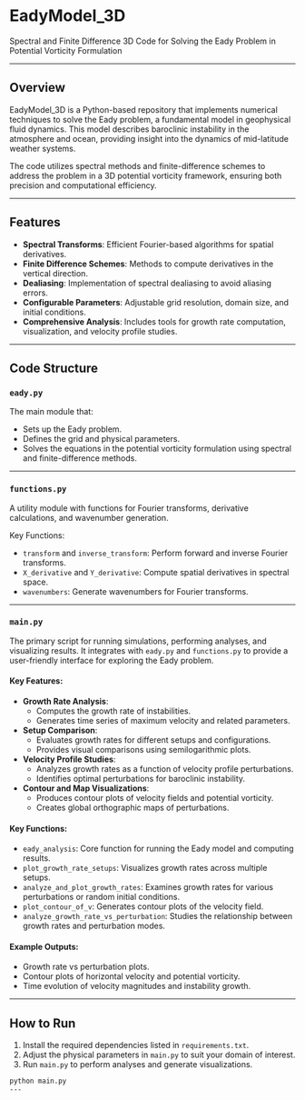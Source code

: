 # EadyModel_3D

Spectral and Finite Difference 3D Code for Solving the Eady Problem in Potential Vorticity Formulation

---

## Overview

EadyModel_3D is a Python-based repository that implements numerical techniques to solve the Eady problem, a fundamental model in geophysical fluid dynamics. This model describes baroclinic instability in the atmosphere and ocean, providing insight into the dynamics of mid-latitude weather systems.

The code utilizes spectral methods and finite-difference schemes to address the problem in a 3D potential vorticity framework, ensuring both precision and computational efficiency.

---

## Features

- **Spectral Transforms**: Efficient Fourier-based algorithms for spatial derivatives.
- **Finite Difference Schemes**: Methods to compute derivatives in the vertical direction.
- **Dealiasing**: Implementation of spectral dealiasing to avoid aliasing errors.
- **Configurable Parameters**: Adjustable grid resolution, domain size, and initial conditions.
- **Comprehensive Analysis**: Includes tools for growth rate computation, visualization, and velocity profile studies.

---

## Code Structure

### `eady.py`
The main module that:
- Sets up the Eady problem.
- Defines the grid and physical parameters.
- Solves the equations in the potential vorticity formulation using spectral and finite-difference methods.

---

### `functions.py`
A utility module with functions for Fourier transforms, derivative calculations, and wavenumber generation.

Key Functions:
- `transform` and `inverse_transform`: Perform forward and inverse Fourier transforms.
- `X_derivative` and `Y_derivative`: Compute spatial derivatives in spectral space.
- `wavenumbers`: Generate wavenumbers for Fourier transforms.

---

### `main.py`
The primary script for running simulations, performing analyses, and visualizing results. It integrates with `eady.py` and `functions.py` to provide a user-friendly interface for exploring the Eady problem.

#### Key Features:
- **Growth Rate Analysis**: 
  - Computes the growth rate of instabilities.
  - Generates time series of maximum velocity and related parameters.
- **Setup Comparison**: 
  - Evaluates growth rates for different setups and configurations.
  - Provides visual comparisons using semilogarithmic plots.
- **Velocity Profile Studies**: 
  - Analyzes growth rates as a function of velocity profile perturbations.
  - Identifies optimal perturbations for baroclinic instability.
- **Contour and Map Visualizations**: 
  - Produces contour plots of velocity fields and potential vorticity.
  - Creates global orthographic maps of perturbations.

#### Key Functions:
- `eady_analysis`: Core function for running the Eady model and computing results.
- `plot_growth_rate_setups`: Visualizes growth rates across multiple setups.
- `analyze_and_plot_growth_rates`: Examines growth rates for various perturbations or random initial conditions.
- `plot_contour_of_v`: Generates contour plots of the velocity field.
- `analyze_growth_rate_vs_perturbation`: Studies the relationship between growth rates and perturbation modes.

#### Example Outputs:
- Growth rate vs perturbation plots.
- Contour plots of horizontal velocity and potential vorticity.
- Time evolution of velocity magnitudes and instability growth.

---

## How to Run

1. Install the required dependencies listed in `requirements.txt`.
2. Adjust the physical parameters in `main.py` to suit your domain of interest.
3. Run `main.py` to perform analyses and generate visualizations.

```bash
python main.py
---
